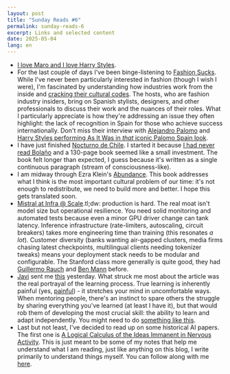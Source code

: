 ```yaml
---
layout: post
title: "Sunday Reads #6"
permalink: sunday-reads-6
excerpt: Links and selected content
date: 2025-05-04
lang: en
---
```


- [I love Maro and I love Harry Styles](https://www.youtube.com/watch?v=9D6uCMMhT9w).
- For the last couple of days I've been binge-listening to [Fashion Sucks](https://open.spotify.com/show/5dIgkohzaK2dDc1SxNmICP?si=0cef7c22494f465d). While I've never been particularly interested in fashion (though I wish I were), I'm fascinated by understanding how industries work from the inside and [cracking their cultural codes](https://marginalrevolution.com/marginalrevolution/2018/12/deconstructing-cultural-codes.html). The hosts, who are fashion industry insiders, bring on Spanish stylists, designers, and other professionals to discuss their work and the nuances of their roles. What I particularly appreciate is how they're addressing an issue they often highlight: the lack of recognition in Spain for those who achieve success internationally. Don't miss their interview with [Alejandro Palomo](https://open.spotify.com/episode/6TJdl1yar0og08qjwFEoZR?si=83b168e51752453b) and [Harry Styles performing As It Was in _that_ iconic Palomo Spain look](https://www.youtube.com/watch?v=X1q_91vudlY).
- I have just finished [Nocturno de Chile](https://www.goodreads.com/book/show/212412.Nocturno_de_Chile). I started it because [I had never read Bolaño](https://x.com/nabeelqu/status/1912624020262121728) and a 130-page book seemed like a small investment. The book felt longer than expected, I guess because it's written as a single continuous paragraph (stream of consciousness-like). 
- I am midway through Ezra Klein's [Abundance](https://www.goodreads.com/book/show/176444106-abundance). This book addresses what I think is the most important cultural problem of our time: it's not enough to redistribute, we need to build more and better. I hope this gets translated soon.
- [Mistral at Infra @ Scale](https://www.youtube.com/watch?v=qzT8I-J8sQ8).tl;dw: production is hard.  The real moat isn't model size but operational resilience. You need solid monitoring and automated tests because even a minor GPU driver change can tank latency. Inference infrastructure (rate-limiters, autoscaling, circuit breakers) takes more engineering time than training (this resonates _a lot_). Customer diversity (banks wanting air-gapped clusters, media firms chasing latest checkpoints, multilingual clients needing tokenizer tweaks) means your deployment stack needs to be modular and configurable. The Stanford class more generally is quite good, they had [Guillermo Rauch](https://www.youtube.com/watch?v=9SqYFxp9yRM&) and [Ben Mann](https://youtu.be/UdxSCFmUk9o?si=iOWaraTLuU28NLb8) before.
- [Javi](https://x.com/javisantana) sent me [this](https://utsavmamoria.substack.com/p/how-to-live-an-intellectually-rich) yesterday. What struck me most about the article was the real portrayal of the learning process. True learning is inherently painful (yes, [painful](https://x.com/karpathy/status/1756380066580455557)) - it stretches your mind in uncomfortable ways. When mentoring people, there's an instinct to spare others the struggle by sharing everything you've learned (at least I have it), but that would rob them of developing the most crucial skill: the ability to learn and adapt independently. You might need to do [something like this](https://javisantana.com/2021/01/23/echar-a-los-leones.html).
- Last but not least, I've decided to read up on some historical AI papers. The first one is [A Logical Calculus of the Ideas Immanent in Nervous Activity](https://rbarbadillo.github.io/papers/1943-mcculloch-pitts/). This is just meant to be some of my notes that help me understand what I am reading, just like anything on this blog, I write primarily to understand things myself. You can follow along with me [here](https://rbarbadillo.github.io/papers/).